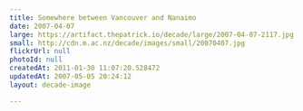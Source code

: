 ```yaml
---
title: Somewhere between Vancouver and Nanaimo
date: 2007-04-07
large: https://artifact.thepatrick.io/decade/large/2007-04-07-2117.jpg
small: http://cdn.m.ac.nz/decade/images/small/20070407.jpg
flickrUrl: null
photoId: null
createdAt: 2011-01-30 11:07:20.528472
updatedAt: 2007-05-05 20:24:12
layout: decade-image

---
```


